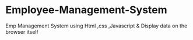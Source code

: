 # Employee-Management-System
 Emp Management System using Html ,css ,Javascript & Display data on the browser itself
